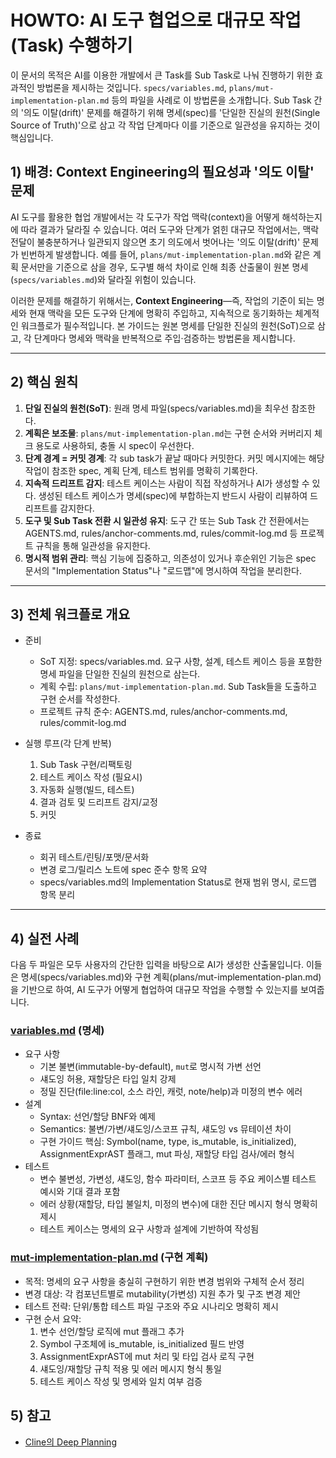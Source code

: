 # HOWTO: AI 도구 협업으로 대규모 작업(Task) 수행하기

이 문서의 목적은 AI를 이용한 개발에서 큰 Task를 Sub Task로 나눠 진행하기 위한 효과적인 방법론을 제시하는 것입니다. `specs/variables.md`, `plans/mut-implementation-plan.md` 등의 파일을 사례로 이 방법론을 소개합니다. Sub Task 간의 '의도 이탈(drift)' 문제를 해결하기 위해 명세(spec)를 '단일한 진실의 원천(Single Source of Truth)'으로 삼고 각 작업 단계마다 이를 기준으로 일관성을 유지하는 것이 핵심입니다.

## 1) 배경: Context Engineering의 필요성과 '의도 이탈' 문제

AI 도구를 활용한 협업 개발에서는 각 도구가 작업 맥락(context)을 어떻게 해석하는지에 따라 결과가 달라질 수 있습니다. 여러 도구와 단계가 얽힌 대규모 작업에서는, 맥락 전달이 불충분하거나 일관되지 않으면 초기 의도에서 벗어나는 '의도 이탈(drift)' 문제가 빈번하게 발생합니다. 예를 들어, `plans/mut-implementation-plan.md`와 같은 계획 문서만을 기준으로 삼을 경우, 도구별 해석 차이로 인해 최종 산출물이 원본 명세(`specs/variables.md`)와 달라질 위험이 있습니다.

이러한 문제를 해결하기 위해서는, **Context Engineering**—즉, 작업의 기준이 되는 명세와 현재 맥락을 모든 도구와 단계에 명확히 주입하고, 지속적으로 동기화하는 체계적인 워크플로가 필수적입니다. 본 가이드는 원본 명세를 단일한 진실의 원천(SoT)으로 삼고, 각 단계마다 명세와 맥락을 반복적으로 주입·검증하는 방법론을 제시합니다.

---

## 2) 핵심 원칙

1.  **단일 진실의 원천(SoT)**: 원래 명세 파일(specs/variables.md)을 최우선 참조한다.
2.  **계획은 보조물**: `plans/mut-implementation-plan.md`는 구현 순서와 커버리지 체크 용도로 사용하되, 충돌 시 spec이 우선한다.
3.  **단계 경계 = 커밋 경계**: 각 sub task가 끝날 때마다 커밋한다. 커밋 메시지에는 해당 작업이 참조한 spec, 계획 단계, 테스트 범위를 명확히 기록한다.
5.  **지속적 드리프트 감지**: 테스트 케이스는 사람이 직접 작성하거나 AI가 생성할 수 있다. 생성된 테스트 케이스가 명세(spec)에 부합하는지 반드시 사람이 리뷰하여 드리프트를 감지한다.
6.  **도구 및 Sub Task 전환 시 일관성 유지**: 도구 간 또는 Sub Task 간 전환에서는 AGENTS.md, rules/anchor-comments.md, rules/commit-log.md 등 프로젝트 규칙을 통해 일관성을 유지한다.
8.  **명시적 범위 관리**: 핵심 기능에 집중하고, 의존성이 있거나 후순위인 기능은 spec 문서의 "Implementation Status"나 "로드맵"에 명시하여 작업을 분리한다.

---

## 3) 전체 워크플로 개요

* 준비
  - SoT 지정: specs/variables.md. 요구 사항, 설계, 테스트 케이스 등을 포함한 명세 파일을 단일한 진실의 원천으로 삼는다.
  - 계획 수립: `plans/mut-implementation-plan.md`. Sub Task들을 도출하고 구현 순서를 작성한다.
  - 프로젝트 규칙 준수: AGENTS.md, rules/anchor-comments.md, rules/commit-log.md

* 실행 루프(각 단계 반복)
  1) Sub Task 구현/리팩토링
  2) 테스트 케이스 작성 (필요시)
  3) 자동화 실행(빌드, 테스트)
  4) 결과 검토 및 드리프트 감지/교정
  5) 커밋

* 종료
  - 회귀 테스트/린팅/포맷/문서화
  - 변경 로그/릴리스 노트에 spec 준수 항목 요약
  - specs/variables.md의 Implementation Status로 현재 범위 명시, 로드맵 항목 분리

---

## 4) 실전 사례

다음 두 파일은 모두 사용자의 간단한 입력을 바탕으로 AI가 생성한 산출물입니다. 이들은 명세(specs/variables.md)와 구현 계획(plans/mut-implementation-plan.md)을 기반으로 하여, AI 도구가 어떻게 협업하여 대규모 작업을 수행할 수 있는지를 보여줍니다.

### [variables.md](specs/variables.md) (명세)
  - 요구 사항
    - 기본 불변(immutable-by-default), `mut`로 명시적 가변 선언
    - 섀도잉 허용, 재할당은 타입 일치 강제
    - 정밀 진단(file:line:col, 소스 라인, 캐럿, note/help)과 미정의 변수 에러
  - 설계
    - Syntax: 선언/할당 BNF와 예제
    - Semantics: 불변/가변/섀도잉/스코프 규칙, 섀도잉 vs 뮤테이션 차이
    - 구현 가이드 핵심: Symbol(name, type, is_mutable, is_initialized), AssignmentExprAST 플래그, mut 파싱, 재할당 타입 검사/에러 형식
  - 테스트
    - 변수 불변성, 가변성, 섀도잉, 함수 파라미터, 스코프 등 주요 케이스별 테스트 예시와 기대 결과 포함
    - 에러 상황(재할당, 타입 불일치, 미정의 변수)에 대한 진단 메시지 형식 명확히 제시
    - 테스트 케이스는 명세의 요구 사항과 설계에 기반하여 작성됨

### [mut-implementation-plan.md](plans/mut-implementation-plan.md) (구현 계획)
  - 목적: 명세의 요구 사항을 충실히 구현하기 위한 변경 범위와 구체적 순서 정리
  - 변경 대상: 각 컴포넌트별로 mutability(가변성) 지원 추가 및 구조 변경 제안
  - 테스트 전략: 단위/통합 테스트 파일 구조와 주요 시나리오 명확히 제시
  - 구현 순서 요약:
    1. 변수 선언/할당 로직에 mut 플래그 추가
    2. Symbol 구조체에 is_mutable, is_initialized 필드 반영
    3. AssignmentExprAST에 mut 처리 및 타입 검사 로직 구현
    4. 섀도잉/재할당 규칙 적용 및 에러 메시지 형식 통일
    5. 테스트 케이스 작성 및 명세와 일치 여부 검증


## 5) 참고 

* [Cline의 Deep Planning](https://docs.cline.bot/features/slash-commands/deep-planning)